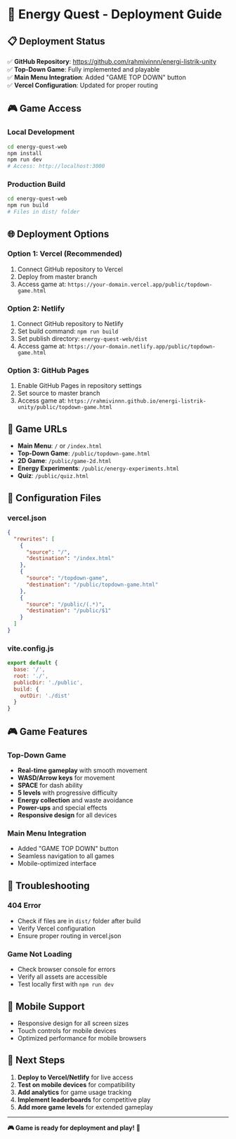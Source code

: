 # 🚀 Energy Quest - Deployment Guide

## 📋 Deployment Status

✅ **GitHub Repository**: https://github.com/rahmivinnn/energi-listrik-unity  
✅ **Top-Down Game**: Fully implemented and playable  
✅ **Main Menu Integration**: Added "GAME TOP DOWN" button  
✅ **Vercel Configuration**: Updated for proper routing  

## 🎮 Game Access

### Local Development
```bash
cd energy-quest-web
npm install
npm run dev
# Access: http://localhost:3000
```

### Production Build
```bash
cd energy-quest-web
npm run build
# Files in dist/ folder
```

## 🌐 Deployment Options

### Option 1: Vercel (Recommended)
1. Connect GitHub repository to Vercel
2. Deploy from master branch
3. Access game at: `https://your-domain.vercel.app/public/topdown-game.html`

### Option 2: Netlify
1. Connect GitHub repository to Netlify
2. Set build command: `npm run build`
3. Set publish directory: `energy-quest-web/dist`
4. Access game at: `https://your-domain.netlify.app/public/topdown-game.html`

### Option 3: GitHub Pages
1. Enable GitHub Pages in repository settings
2. Set source to master branch
3. Access game at: `https://rahmivinnn.github.io/energi-listrik-unity/public/topdown-game.html`

## 🎯 Game URLs

- **Main Menu**: `/` or `/index.html`
- **Top-Down Game**: `/public/topdown-game.html`
- **2D Game**: `/public/game-2d.html`
- **Energy Experiments**: `/public/energy-experiments.html`
- **Quiz**: `/public/quiz.html`

## 🔧 Configuration Files

### vercel.json
```json
{
  "rewrites": [
    {
      "source": "/",
      "destination": "/index.html"
    },
    {
      "source": "/topdown-game",
      "destination": "/public/topdown-game.html"
    },
    {
      "source": "/public/(.*)",
      "destination": "/public/$1"
    }
  ]
}
```

### vite.config.js
```javascript
export default {
  base: '/',
  root: './',
  publicDir: './public',
  build: {
    outDir: './dist'
  }
}
```

## 🎮 Game Features

### Top-Down Game
- **Real-time gameplay** with smooth movement
- **WASD/Arrow keys** for movement
- **SPACE** for dash ability
- **5 levels** with progressive difficulty
- **Energy collection** and waste avoidance
- **Power-ups** and special effects
- **Responsive design** for all devices

### Main Menu Integration
- Added "GAME TOP DOWN" button
- Seamless navigation to all games
- Mobile-optimized interface

## 🚨 Troubleshooting

### 404 Error
- Check if files are in `dist/` folder after build
- Verify Vercel configuration
- Ensure proper routing in vercel.json

### Game Not Loading
- Check browser console for errors
- Verify all assets are accessible
- Test locally first with `npm run dev`

## 📱 Mobile Support

- Responsive design for all screen sizes
- Touch controls for mobile devices
- Optimized performance for mobile browsers

## 🎯 Next Steps

1. **Deploy to Vercel/Netlify** for live access
2. **Test on mobile devices** for compatibility
3. **Add analytics** for game usage tracking
4. **Implement leaderboards** for competitive play
5. **Add more game levels** for extended gameplay

---

**🎮 Game is ready for deployment and play!** 🚀